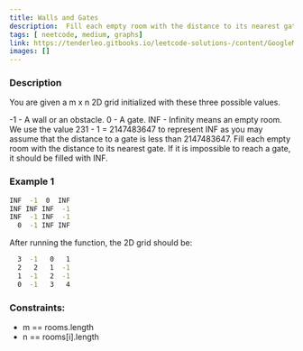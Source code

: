 ```yaml
---
title: Walls and Gates
description:  Fill each empty room with the distance to its nearest gate. If it is impossible to reach a gate, it should be filled with INF.
tags: [ neetcode, medium, graphs]
link: https://tenderleo.gitbooks.io/leetcode-solutions-/content/GoogleMedium/286.html
images: []
---
```


### Description

You are given a m x n 2D grid initialized with these three possible values.

-1 - A wall or an obstacle. 0 - A gate. INF - Infinity means an empty room. We use the value 231 - 1 = 2147483647 to represent INF as you may assume that the distance to a gate is less than 2147483647. Fill each empty room with the distance to its nearest gate. If it is impossible to reach a gate, it should be filled with INF.

### Example 1

```bash
INF  -1  0  INF
INF INF INF  -1
INF  -1 INF  -1
  0  -1 INF INF
```
After running the function, the 2D grid should be:

```bash
  3  -1   0   1
  2   2   1  -1
  1  -1   2  -1
  0  -1   3   4
```

### Constraints:

- m == rooms.length
- n == rooms[i].length